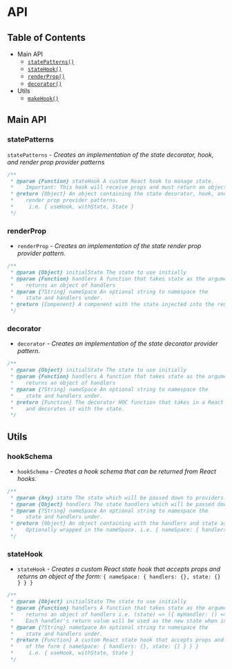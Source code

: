 # API

## Table of Contents
  - Main API
    + [`statePatterns()`](#statePatterns)
    + [`stateHook()`](#stateHook)
    + [`renderProp()`](#renderProp)
    + [`decorator()`](#decorator)
  - Utils
    + [`makeHook()`](#makeHook)


## Main API

### statePatterns
`statePatterns` - _Creates an implementation of the state decorator, hook, and render prop provider patterns_
```javascript
/**
 * @param {Function} stateHook A custom React hook to manage state.
 *    Important: This hook will receive props and must return an object.
 * @return {Object} An object containing the state decorator, hook, and
 *    render prop provider patterns.
 *     i.e. { useHook, withState, State }
 */
```

### renderProp
+ `renderProp` - _Creates an implementation of the state render prop provider pattern._
```javascript
/**
 * @param {Object} initialState The state to use initially
 * @param {Function} handlers A function that takes state as the argument and
 *    returns an object of handlers
 * @param {?String} nameSpace An optional string to namespace the
 *    state and handlers under.
 * @return {Component} A component with the state injected into the render prop.
 */
```

### decorator
+ `decorator` -  _Creates an implementation of the state decorator provider pattern._
```javascript
/**
 * @param {Object} initialState The state to use initially
 * @param {Function} handlers A function that takes state as the argument and
 *    returns an object of handlers
 * @param {?String} nameSpace An optional string to namespace the
 *    state and handlers under.
 * @return {Function} The decorator HOC function that takes in a React Component
 *    and decorates it with the state.
 */
```


## Utils

### hookSchema
+ `hookSchema` - _Creates a hook schema that can be returned from React hooks._
```javascript
/**
 * @param {Any} state The state which will be passed down to providers.
 * @param {Object} handlers The state handlers which will be passed down to providers.
 * @param {?String} nameSpace An optional string to namespace the
 *    state and handlers under.
 * @return {Object} An object containing with the handlers and state as keys.
 *    Optionally wrapped in the nameSpace. i.e. { nameSpace: { handlers: {}, state: {} } }
 */
```

### stateHook
+ `stateHook` - _Creates a custom React state hook that accepts props and returns an object of the form:_
`{ nameSpace: { handlers: {}, state: {} } } }`
```javascript
/**
 * @param {Object} initialState The state to use initially
 * @param {Function} handlers A function that takes state as the argument and
 *    returns an object of handlers i.e. (state) => ({ myHandler: () => ({ ...state }) })
 *    Each handler's return value will be used as the new state when invoked.
 * @param {?String} nameSpace An optional string to namespace the
 *    state and handlers under.
 * @return {Function} A custom React state hook that accepts props and returns an object
 *    of the form { nameSpace: { handlers: {}, state: {} } } }
 *     i.e. { useHook, withState, State }
 */
```
